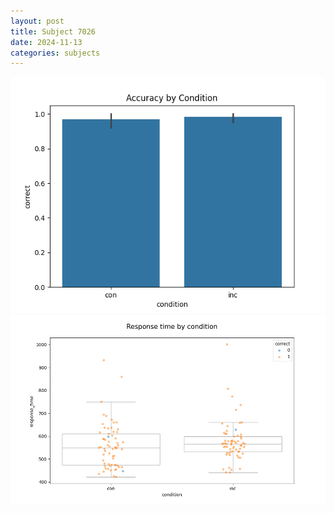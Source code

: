 ```yaml
---
layout: post
title: Subject 7026
date: 2024-11-13
categories: subjects
---
```


![](data/7026/run-1/7026_NF_acc.png)
![](data/7026/run-1/7026_NF_rt.png)
